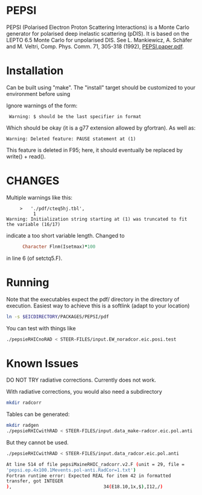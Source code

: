 # PEPSI
PEPSI (Polarised Electron Proton Scattering Interactions) is a Monte Carlo generator for polarised deep inelastic scattering (pDIS). It is based on the LEPTO 6.5 Monte Carlo for unpolarised DIS.
See L. Mankiewicz, A. Schäfer and M. Veltri, Comp. Phys. Comm. 71, 305-318 (1992),
[PEPSI.paper.pdf](https://wiki.bnl.gov/eic/upload/PEPSI.paper.pdf).

# Installation

Can be built using "make".
The "install" target should be customized to your environment before using

Ignore warnings of the form:
```
 Warning: $ should be the last specifier in format
```
 Which should be okay (it is a g77 extension allowed by gfortran).
 As well as:
```
Warning: Deleted feature: PAUSE statement at (1)
```
This feature is deleted in F95; here, it should eventually be replaced by write() + read().

# CHANGES 
Multiple warnings like this:
```pepsi/setctq5.F:9.10:
     >   './pdf/cteq5hj.tbl',                                           
          1
Warning: Initialization string starting at (1) was truncated to fit the variable (16/17)
```

indicate a too short variable length. Changed to
```fortran
      Character Flnm(Isetmax)*100
```
in line 6 (of setctq5.F).


# Running
Note that the executables expect the pdf/ directory 
in the directory of execution. Easiest way to achieve this is a softlink (adapt to your location)
```sh
ln -s $EICDIRECTORY/PACKAGES/PEPSI/pdf
```

You can test with things like
```sh
./pepsieRHICnoRAD < STEER-FILES/input.EW_noradcor.eic.posi.test
```

# Known Issues
DO NOT TRY radiative corrections. Currently does not work.

With radiative corrections, you would also need a subdirectory
```sh
mkdir radcorr
```

Tables can be generated:
```sh
mkdir radgen
./pepsieRHICwithRAD < STEER-FILES/input.data_make-radcor.eic.pol.anti
```

But they cannot be used.
```sh
./pepsieRHICwithRAD < STEER-FILES/input.data_radcor.eic.pol.anti

At line 514 of file pepsiMaineRHIC_radcorr.v2.F (unit = 29, file =
'pepsi.ep.4x100.1Mevents.pol-anti.RadCor=1.txt')
Fortran runtime error: Expected REAL for item 42 in formatted
transfer, got INTEGER
),                                  34(E18.10,1x,$),I12,/)

```


